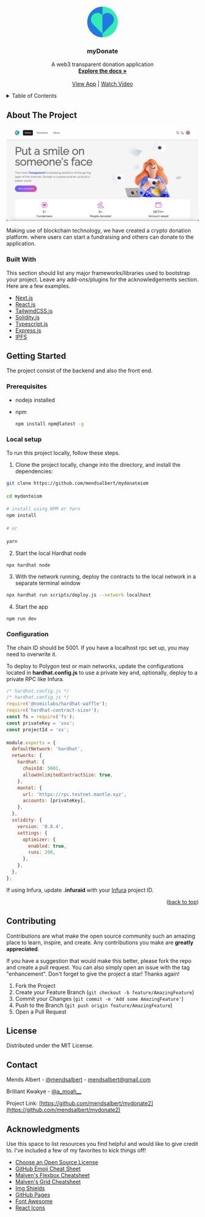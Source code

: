 <br />
<div align="center">
  <a href="https://mydonateiom.vercel.app/">
    <img src="public/images/logo.svg" alt="Logo" width="80" height="80">
  </a>

  <h3 align="center">myDonate</h3>

  <p align="center">
   A web3 transparent donation application 
    <br />
    <a href="https://mydonateiom.vercel.app/"><strong>Explore the docs »</strong></a>
    <br />
    <br />
    <a href="https://mydonateiom.vercel.app/">View App</a> |
    <a href="https://www.youtube.com/watch?v=t4FOTFMX0Sc">Watch Video</a>

  </p>
</div>

<!-- TABLE OF CONTE-->
<details>
  <summary>Table of Contents</summary>
  <ol>
    <li>
      <a href="#about-the-project">About The Project</a>
      <ul>
        <li><a href="#built-with">Built With</a></li>
      </ul>
    </li>
    <li>
      <a href="#getting-started">Getting Started</a>
      <ul>
        <li><a href="#prerequisites">Prerequisites</a></li>
        <li><a href="#installation">Installation</a></li>
      </ul>
    </li>
    <li><a href="#contributing">Contributing</a></li>
    <li><a href="#license">License</a></li>
    <li><a href="#contact">Contact</a></li>
    <li><a href="#acknowledgments">Acknowledgments</a></li>
  </ol>
</details>

<!-- ABOUT THE PROJECT -->

## About The Project

<img src="public/images/app.png" alt="Logo" width="" >

Making use of blockchain technology, we have created a crypto donation platform. where users can start a fundraising and others can donate to the application.

### Built With

This section should list any major frameworks/libraries used to bootstrap your project. Leave any add-ons/plugins for the acknowledgements section. Here are a few examples.

- [Next.js](https://nextjs.org/)
- [React.js](https://reactjs.org/)
- [TailwindCSS.js](https://tailwindcss.com/)
- [Solidity.js](https://docs.soliditylang.org/)
- [Typescript.js](https://www.typescriptlang.org/)
- [Express.js](https://expressjs.com/)
- [IPFS](https://ipfs.io/)

<!-- GETTING STARTED -->

## Getting Started

The project consist of the backend and also the front end.

### Prerequisites

- nodejs installed

- npm
  ```sh
  npm install npm@latest -g
  ```

### Local setup

To run this project locally, follow these steps.

1. Clone the project locally, change into the directory, and install the dependencies:

```sh
git clone https://github.com/mendsalbert/mydonateiom

cd mydonteiom

# install using NPM or Yarn
npm install

# or

yarn
```

2. Start the local Hardhat node

```sh
npx hardhat node
```

3. With the network running, deploy the contracts to the local network in a separate terminal window

```sh
npx hardhat run scripts/deploy.js --network localhost
```

4. Start the app

```
npm run dev
```

### Configuration

The chain ID should be 5001. If you have a localhost rpc set up, you may need to overwrite it.

To deploy to Polygon test or main networks, update the configurations located in **hardhat.config.js** to use a private key and, optionally, deploy to a private RPC like Infura.

```javascript
/* hardhat.config.js */
/* hardhat.config.js */
require('@nomiclabs/hardhat-waffle');
require('hardhat-contract-sizer');
const fs = require('fs');
const privateKey = 'xxx';
const projectId = 'xx';

module.exports = {
  defaultNetwork: 'hardhat',
  networks: {
    hardhat: {
      chainId: 5001,
      allowUnlimitedContractSize: true,
    },
    mantel: {
      url: 'https://rpc.testnet.mantle.xyz',
      accounts: [privateKey],
    },
  },
  solidity: {
    version: '0.8.4',
    settings: {
      optimizer: {
        enabled: true,
        runs: 200,
      },
    },
  },
};
```

If using Infura, update **.infuraid** with your [Infura](https://infura.io/) project ID.

<!-- USAGE EXAMPLES -->

<!-- ROADMAP -->

<p align="right">(<a href="#top">back to top</a>)</p>

<!-- CONTRIBUTING -->

## Contributing

Contributions are what make the open source community such an amazing place to learn, inspire, and create. Any contributions you make are **greatly appreciated**.

If you have a suggestion that would make this better, please fork the repo and create a pull request. You can also simply open an issue with the tag "enhancement".
Don't forget to give the project a star! Thanks again!

1. Fork the Project
2. Create your Feature Branch (`git checkout -b feature/AmazingFeature`)
3. Commit your Changes (`git commit -m 'Add some AmazingFeature'`)
4. Push to the Branch (`git push origin feature/AmazingFeature`)
5. Open a Pull Request

<!-- LICENSE -->

## License

Distributed under the MIT License.

<!-- CONTACT -->

## Contact

Mends Albert - [@mendsalbert](https://twitter.com/mendalbert) - mendsalbert@gmail.com

Brilliant Kwakye - [@a_moah\_\_](https://twitter.com/mendalbert)

Project Link: [https://github.com/mendsalbert/mydonate2](https://github.com/mendsalbert/mydonate2)

<!-- ACKNOWLEDGMENTS -->

## Acknowledgments

Use this space to list resources you find helpful and would like to give credit to. I've included a few of my favorites to kick things off!

- [Choose an Open Source License](https://choosealicense.com)
- [GitHub Emoji Cheat Sheet](https://www.webpagefx.com/tools/emoji-cheat-sheet)
- [Malven's Flexbox Cheatsheet](https://flexbox.malven.co/)
- [Malven's Grid Cheatsheet](https://grid.malven.co/)
- [Img Shields](https://shields.io)
- [GitHub Pages](https://pages.github.com)
- [Font Awesome](https://fontawesome.com)
- [React Icons](https://react-icons.github.io/react-icons/search)

<!-- MARKDOWN LINKS & IMAGES -->
<!-- https://www.markdownguide.org/basic-syntax/#reference-style-links -->

[contributors-shield]: https://img.shields.io/github/contributors/othneildrew/Best-README-Template.svg?style=for-the-badge
[contributors-url]: https://github.com/othneildrew/Best-README-Template/graphs/contributors
[forks-shield]: https://img.shields.io/github/forks/othneildrew/Best-README-Template.svg?style=for-the-badge
[forks-url]: https://github.com/othneildrew/Best-README-Template/network/members
[stars-shield]: https://img.shields.io/github/stars/othneildrew/Best-README-Template.svg?style=for-the-badge
[stars-url]: https://github.com/othneildrew/Best-README-Template/stargazers
[issues-shield]: https://img.shields.io/github/issues/othneildrew/Best-README-Template.svg?style=for-the-badge
[issues-url]: https://github.com/othneildrew/Best-README-Template/issues
[license-shield]: https://img.shields.io/github/license/othneildrew/Best-README-Template.svg?style=for-the-badge
[license-url]: https://github.com/othneildrew/Best-README-Template/blob/master/LICENSE.txt
[linkedin-shield]: https://img.shields.io/badge/-LinkedIn-black.svg?style=for-the-badge&logo=linkedin&colorB=555
[linkedin-url]: https://linkedin.com/in/othneildrew
[product-screenshot]: images/screenshot.png
